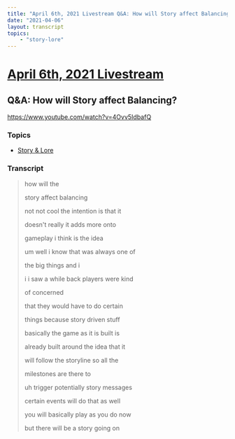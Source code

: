 ```yaml
---
title: "April 6th, 2021 Livestream Q&A: How will Story affect Balancing?"
date: "2021-04-06"
layout: transcript
topics:
    - "story-lore"
---
```

# [April 6th, 2021 Livestream](../2021-04-06.md)
## Q&A: How will Story affect Balancing?
https://www.youtube.com/watch?v=4Ovv5IdbafQ

### Topics
* [Story & Lore](../topics/story-lore.md)

### Transcript

> how will the
>
> story affect balancing
>
> not not cool the intention is that it
>
> doesn't really it adds more onto
>
> gameplay i think is the idea
>
> um well i know that was always one of
>
> the big things and i
>
> i i saw a while back players were kind
>
> of concerned
>
> that they would have to do certain
>
> things because story driven stuff
>
> basically the game as it is built is
>
> already built around the idea that it
>
> will follow the storyline so all the
>
> milestones are there to
>
> uh trigger potentially story messages
>
> certain events will do that as well
>
> you will basically play as you do now
>
> but there will be a story going on
